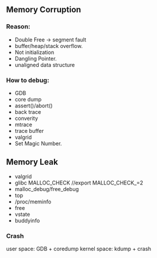 ## Memory Corruption
### Reason:
- Double Free -> segment fault
- buffer/heap/stack overflow.
- Not initialization
- Dangling Pointer.
- unaligned data structure

### How to debug:
 - GDB
 - core dump
 - assert()/abort()
 - back trace
 - converity
 - mtrace
 - trace buffer
 - valgrid
 - Set Magic Number.

## Memory Leak
 - valgrid
 - glibc MALLOC_CHECK //export MALLOC_CHECK_=2
 - malloc_debug/free_debug
 - top
 - /proc/meminfo
 - free
 - vstate
 - buddyinfo

### Crash
user space: GDB + coredump
kernel space: kdump + crash
